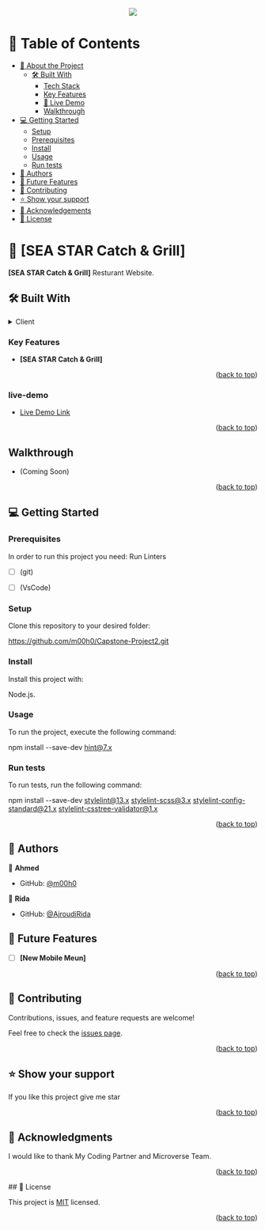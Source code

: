 <a name="readme-top"></a>

<div align="center">
  
  <img src="./src/assests/Images/logo.png">
</div>

# 📗 Table of Contents
- [📖 About the Project](#about-project)
  - [🛠 Built With](#built-with)
    - [Tech Stack](#tech-stack)
    - [Key Features](#key-features)
    - [🚀 Live Demo](#live-demo)
    - [ Walkthrough](#walkthrough)
- [💻 Getting Started](#getting-started)
  - [Setup](#setup)
  - [Prerequisites](#getting-started)
  - [Install](#install)
  - [Usage](#usage)
  - [Run tests](#run-tests)
- [👥 Authors](#authors)
- [🔭 Future Features](#features)
- [🤝 Contributing](#contributing)
- [⭐️ Show your support](#support)
- [🙏 Acknowledgements](#acknowledgements)
- [📝 License](#license)

# 📖 [SEA STAR Catch & Grill] <a name="about-project"></a>



**[SEA STAR Catch & Grill]** Resturant Website.

## 🛠 Built With <a name="tech-stack"></a>


<details>
  <summary>Client <a name="built-with"></a></summary>
  <ul>
    <li><a href="#">HTML</a></li>
    <li><a href="#">CSS</a></li>
    <li><a href="#">JAVASCRIPT</a></li>
  </ul>
</details>


### Key Features <a name="key-features"></a>


- **[SEA STAR Catch & Grill]**

<p align="right">(<a href="#readme-top">back to top</a>)</p>

### live-demo <a name="live-demo"></a>

- [Live Demo Link](https://m00h0.github.io/Capstone-Project2/dist/)  

<p align="right">(<a href="#readme-top">back to top</a>)</p>

## Walkthrough <a name="walkthrough"></a>

- (Coming Soon)

<p align="right">(<a href="#readme-top">back to top</a>)</p>

## 💻 Getting Started <a name="getting-started"></a>

### Prerequisites

In order to run this project you need: Run Linters
- [ ] (git)
- [ ] (VsCode)


### Setup     <a name="setup"></a>

Clone this repository to your desired folder:

https://github.com/m00h0/Capstone-Project2.git

### Install   <a name="install"></a>

Install this project with:


Node.js.

### Usage     <a name="usage"></a>

To run the project, execute the following command: 


npm install --save-dev hint@7.x



### Run tests  <a name="run-tests"></a>

To run tests, run the following command:


npm install --save-dev stylelint@13.x stylelint-scss@3.x stylelint-config-standard@21.x stylelint-csstree-validator@1.x

<p align="right">(<a href="#readme-top">back to top</a>)</p>



## 👥 Authors <a name="authors"></a>


👤 **Ahmed**

- GitHub: [@m00h0](https://github.com/m00h0)

👤 **Rida**

- GitHub: [@AjroudiRida](https://github.com/AjroudiRida)


## 🔭 Future Features <a name="features"></a>

- [ ] **[New Mobile Meun]**

<p align="right">(<a href="#readme-top">back to top</a>)</p>


## 🤝 Contributing <a name="contributing"></a>

Contributions, issues, and feature requests are welcome!

Feel free to check the [issues page](https://github.com/m00h0/Capstone-Project2/issues).

<p align="right">(<a href="#readme-top">back to top</a>)</p>

## ⭐️ Show your support <a name="support"></a>

If you like this project give me star

<p align="right">(<a href="#readme-top">back to top</a>)</p>

## 🙏 Acknowledgments <a name="acknowledgements"></a>

I would like to thank My Coding Partner and Microverse Team.

<p align="right">(<a href="#readme-top">back to top</a>)</p>
## 📝 License <a name="license"></a>

This project is [MIT](MIT.md) licensed.

<p align="right">(<a href="#readme-top">back to top</a>)</p>
